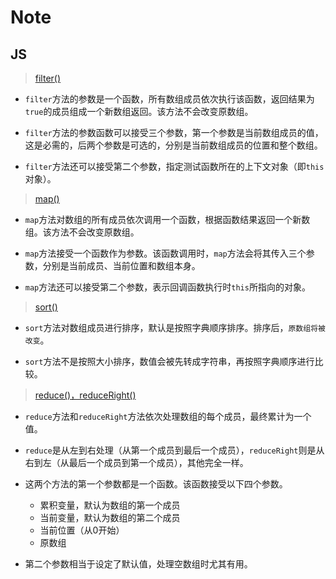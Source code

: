 # Note

## JS

> [filter()](http://javascript.ruanyifeng.com/stdlib/array.html#toc16)

+ `filter`方法的参数是一个函数，所有数组成员依次执行该函数，返回结果为`true`的成员组成一个新数组返回。该方法不会改变原数组。

+ `filter`方法的参数函数可以接受三个参数，第一个参数是当前数组成员的值，这是必需的，后两个参数是可选的，分别是当前数组成员的位置和整个数组。

+ `filter`方法还可以接受第二个参数，指定测试函数所在的上下文对象（即`this`对象）。

> [map()](http://javascript.ruanyifeng.com/stdlib/array.html#toc14)

+ `map`方法对数组的所有成员依次调用一个函数，根据函数结果返回一个新数组。该方法不会改变原数组。

+ `map`方法接受一个函数作为参数。该函数调用时，`map`方法会将其传入三个参数，分别是当前成员、当前位置和数组本身。

+ `map`方法还可以接受第二个参数，表示回调函数执行时`this`所指向的对象。

> [sort()](http://javascript.ruanyifeng.com/stdlib/array.html#toc13)

+ `sort`方法对数组成员进行排序，默认是按照字典顺序排序。排序后，`原数组将被改变`。

+ `sort`方法不是按照大小排序，数值会被先转成字符串，再按照字典顺序进行比较。

> [reduce()，reduceRight()](http://javascript.ruanyifeng.com/stdlib/array.html#toc18)

+ `reduce`方法和`reduceRight`方法依次处理数组的每个成员，最终累计为一个值。

+ `reduce`是从左到右处理（从第一个成员到最后一个成员），`reduceRight`则是从右到左（从最后一个成员到第一个成员），其他完全一样。

+ 这两个方法的第一个参数都是一个函数。该函数接受以下四个参数。

  - 累积变量，默认为数组的第一个成员
  - 当前变量，默认为数组的第二个成员
  - 当前位置（从0开始）
  - 原数组

+ 第二个参数相当于设定了默认值，处理空数组时尤其有用。
